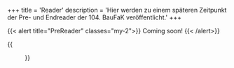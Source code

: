 +++
title = 'Reader'
description = 'Hier werden zu einem späteren Zeitpunkt der Pre- und Endreader der 104. BauFaK veröffentlicht.'
+++

{{< alert title="PreReader" classes="my-2">}}
Coming soon!
{{< /alert>}}

{{<figure class="inline-flex flex-col items-center w-full py-6" src="PreReader_Bild.jpg">}}